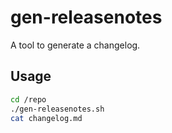 # gen-releasenotes

A tool to generate a changelog.

## Usage

```sh
cd /repo
./gen-releasenotes.sh
cat changelog.md
```
